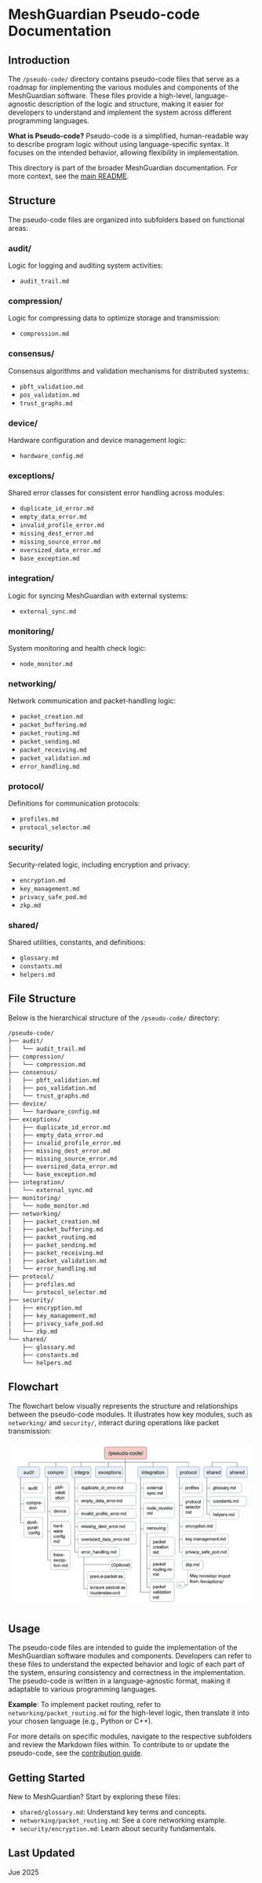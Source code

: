# MeshGuardian Pseudo-code Documentation

## Introduction

The `/pseudo-code/` directory contains pseudo-code files that serve as a roadmap for implementing the various modules and components of the MeshGuardian software. These files provide a high-level, language-agnostic description of the logic and structure, making it easier for developers to understand and implement the system across different programming languages.

**What is Pseudo-code?** Pseudo-code is a simplified, human-readable way to describe program logic without using language-specific syntax. It focuses on the intended behavior, allowing flexibility in implementation.

This directory is part of the broader MeshGuardian documentation. For more context, see the [main README](../README.md).

## Structure

The pseudo-code files are organized into subfolders based on functional areas:

### audit/
Logic for logging and auditing system activities:
- `audit_trail.md`

### compression/
Logic for compressing data to optimize storage and transmission:
- `compression.md`

### consensus/
Consensus algorithms and validation mechanisms for distributed systems:
- `pbft_validation.md`
- `pos_validation.md`
- `trust_graphs.md`

### device/
Hardware configuration and device management logic:
- `hardware_config.md`

### exceptions/
Shared error classes for consistent error handling across modules:
- `duplicate_id_error.md`
- `empty_data_error.md`
- `invalid_profile_error.md`
- `missing_dest_error.md`
- `missing_source_error.md`
- `oversized_data_error.md`
- `base_exception.md`

### integration/
Logic for syncing MeshGuardian with external systems:
- `external_sync.md`

### monitoring/
System monitoring and health check logic:
- `node_monitor.md`

### networking/
Network communication and packet-handling logic:
- `packet_creation.md`
- `packet_buffering.md`
- `packet_routing.md`
- `packet_sending.md`
- `packet_receiving.md`
- `packet_validation.md`
- `error_handling.md`

### protocol/
Definitions for communication protocols:
- `profiles.md`
- `protocol_selector.md`

### security/
Security-related logic, including encryption and privacy:
- `encryption.md`
- `key_management.md`
- `privacy_safe_pod.md`
- `zkp.md`

### shared/
Shared utilities, constants, and definitions:
- `glossary.md`
- `constants.md`
- `helpers.md`

## File Structure

Below is the hierarchical structure of the `/pseudo-code/` directory:


```
/pseudo-code/
├── audit/
│   └── audit_trail.md
├── compression/
│   └── compression.md
├── consensus/
│   ├── pbft_validation.md
│   ├── pos_validation.md
│   └── trust_graphs.md
├── device/
│   └── hardware_config.md
├── exceptions/
│   ├── duplicate_id_error.md
│   ├── empty_data_error.md
│   ├── invalid_profile_error.md
│   ├── missing_dest_error.md
│   ├── missing_source_error.md
│   ├── oversized_data_error.md
│   └── base_exception.md
├── integration/
│   └── external_sync.md
├── monitoring/
│   └── node_monitor.md
├── networking/
│   ├── packet_creation.md
│   ├── packet_buffering.md
│   ├── packet_routing.md
│   ├── packet_sending.md
│   ├── packet_receiving.md
│   ├── packet_validation.md
│   └── error_handling.md
├── protocol/
│   ├── profiles.md
│   └── protocol_selector.md
├── security/
│   ├── encryption.md
│   ├── key_management.md
│   ├── privacy_safe_pod.md
│   └── zkp.md
└── shared/
    ├── glossary.md
    ├── constants.md
    └── helpers.md
```


## Flowchart

The flowchart below visually represents the structure and relationships between the pseudo-code modules. It illustrates how key modules, such as `networking/` and `security/`, interact during operations like packet transmission:

![Flowchart](./flow_chart.png)

## Usage

The pseudo-code files are intended to guide the implementation of the MeshGuardian software modules and components. Developers can refer to these files to understand the expected behavior and logic of each part of the system, ensuring consistency and correctness in the implementation. The pseudo-code is written in a language-agnostic format, making it adaptable to various programming languages.

**Example**: To implement packet routing, refer to `networking/packet_routing.md` for the high-level logic, then translate it into your chosen language (e.g., Python or C++).

For more details on specific modules, navigate to the respective subfolders and review the Markdown files within. To contribute to or update the pseudo-code, see the [contribution guide](../CONTRIBUTING.md).

## Getting Started

New to MeshGuardian? Start by exploring these files:
- `shared/glossary.md`: Understand key terms and concepts.
- `networking/packet_routing.md`: See a core networking example.
- `security/encryption.md`: Learn about security fundamentals.

## Last Updated

Jue 2025
